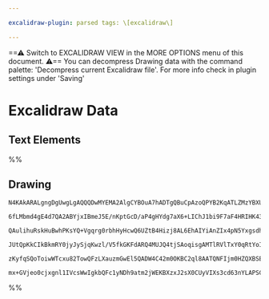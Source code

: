 ```yaml
---

excalidraw-plugin: parsed tags: \[excalidraw\]

---
```


\==⚠ Switch to EXCALIDRAW VIEW in the MORE OPTIONS menu of this document. ⚠== You can decompress Drawing data with the command palette: 'Decompress current Excalidraw file'. For more info check in plugin settings under 'Saving'

# Excalidraw Data

## Text Elements

%%

## Drawing

```compressed-json
N4KAkARALgngDgUwgLgAQQQDwMYEMA2AlgCYBOuA7hADTgQBuCpAzoQPYB2KqATLZMzYBXUtiRoIACyhQ4zZAHoFAc0JRJQgEYA6bGwC2CgF7N6hbEcK4OCtptbErHALRY8RMpWdx8Q1TdIEfARcZgRmBShcZQUebQBGAFZtAAYaOiCEfQQOKGZuAG1wMFAwMogSbggOAGsAUQAhfABJNgAOHgAVI3iUo3wAeQAzAAkAaWaYdLLIWEQqwOwojmVg

6fLMbmd4gE4d7QA2ABYjxIBmeJ5E/nKptGcD/aP4gHYdg7aX6+LIChJ1bi9F7aF4HRIHK43SCSBCEZTSbhtFKpNqJHZnL5QiDWVbiVApLHMKCkNg1BAAYTY+DYpCqAGJ4ghGYz1pBNLhsDVlCShBxiJTqbSJMTrMw4LhArlWRAhoR8PgAMqwNYSQQeaVEklkgDq/0k3D4PwgmtJCCVMBV6DVlSxPPhHHC+TQ8SxbHF2DUd1QvQJRu5wjgzWITtQB

QAulihuRskHuBwhPKsYQ+Vgqrg0rbhHyHcwQ6UZtB4Hizj8AL6EhAIYiAnZIx4pN5YxgsdhcNCJF1G5usTgAOU4YkBbR2KR4BwhKU7BcIzAAIpkoFXuMShAgsZos8Q6sFsrkQ/HE0ahHBiLhF9XnV9EokXvF4m0jilHliiLU4wn8C+2Jyl2ghgQwmKUtwAjOhcDgOAlTPPF82gGFsiqIh4SgdYGEIBAKAaDkuR5PkBRpekhiI4jUOwERJSgZpF30

JUtQpKkCIkBkmRY0jyJySjqKwzl/V5fkGKFdARQ4MUJQ4tjSAoqisgAMTlRVlTxY0qRtYoIDIySOOkmjiVNXViABNBDXKDSpOo2jTXNS1lPVG51PY3JtIAJWEe1HUBOzTK06iBndT1ARSX0TIczjZM4KAZNwfQ5S9b5gs0xzqJk8KFUIIw8R4ILIC8xKsk6LAoAAQSQtt0GCIYUM8kLtKg0gisktgKBhXAL1QA9PzUnLQv0Oo+UKhqmpCVrsQGiS

zKyfqSQoToiwWTcxu82TowQFzLXauzmGwEl5QADW4C42m0OKBC2ql8AATQNFIjm0HZQXBSE1KMNgDG4fNIHoAhV0BICqoS7qXL4nMQwgXDqzs7kSFS9Kroh0gocXOBuGOiBIeIABZNhiAQXrcE0YJWv/fAwjhkh8ME96IAaKlhtIZR2QACh4V5qF4Fm2ZeVnkUSABKaUnIQZQEwlBZ6dwJmzgJXhJdZngZfxI6+d+zqQosslfKgVt9w/Oyoyilac

mx+GVjeo0cjxgnl1IVcsWwIgkbQFc1yNDh9atm2jWEKBXzxJ2sX0CUyVIXs3cd63nYLAPSCD3H8d/VAneV8o7AAKwQJZmAVV24Ex7HY8tv8AIjyAOU1xhOhe/BTYLOYlLCYIllbaUyKJAwZvmNB1qNakf0JovIxJGjMkbzhuCJknu9CIrG/Lyv33lIDwHLOhZWCPNgNLIA==
```

%%